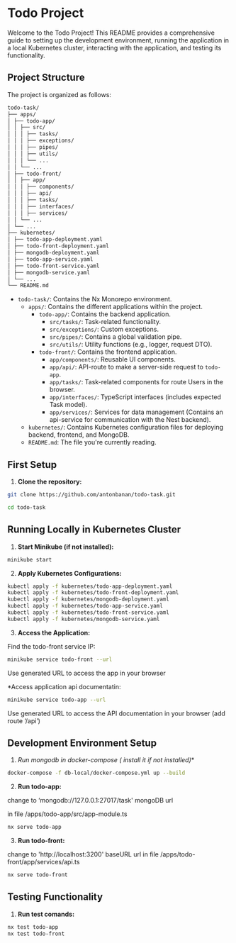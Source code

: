 # Todo Project

Welcome to the Todo Project! This README provides a comprehensive guide to setting up the development environment, running the application in a local Kubernetes cluster, interacting with the application, and testing its functionality.

## Project Structure

The project is organized as follows:

```sh
todo-task/
├── apps/
│ ├── todo-app/
│ │ ├── src/
│ │ │ ├── tasks/
│ │ │ ├── exceptions/
│ │ │ ├── pipes/
│ │ │ ├── utils/
│ │ │ └── ...
│ │ └── ...
│ ├── todo-front/
│ │ ├── app/
│ │ │ ├── components/
│ │ │ ├── api/
│ │ │ ├── tasks/
│ │ │ ├── interfaces/
│ │ │ ├── services/
│ │ └── ...
│ └── ...
├── kubernetes/
│ ├── todo-app-deployment.yaml
│ ├── todo-front-deployment.yaml
│ ├── mongodb-deployment.yaml
│ ├── todo-app-service.yaml
│ ├── todo-front-service.yaml
│ ├── mongodb-service.yaml
│ └── ...
└── README.md

```

- `todo-task/`: Contains the Nx Monorepo environment.
  - `apps/`: Contains the different applications within the project.
    - `todo-app/`: Contains the backend application.
      - `src/tasks/`: Task-related functionality.
      - `src/exceptions/`: Custom exceptions.
      - `src/pipes/`: Contains a global validation pipe.
      - `src/utils/`: Utility functions (e.g., logger, request DTO).
    - `todo-front/`: Contains the frontend application.
      - `app/components/`: Reusable UI components.
      - `app/api/`: API-route to make a server-side request to `todo-app`.
      - `app/tasks/`: Task-related components for route Users in the browser.
      - `app/interfaces/`: TypeScript interfaces (includes expected Task model).
      - `app/services/`: Services for data management (Contains an api-service for communication with the Nest backend).
  - `kubernetes/`: Contains Kubernetes configuration files for deploying backend, frontend, and MongoDB.
  - `README.md`: The file you're currently reading.


## First Setup

1. **Clone the repository:**

```sh
git clone https://github.com/antonbanan/todo-task.git

cd todo-task
```


## Running Locally in Kubernetes Cluster

1. **Start Minikube (if not installed):**

```sh
minikube start
```

2. **Apply Kubernetes Configurations:**

```sh
kubectl apply -f kubernetes/todo-app-deployment.yaml
kubectl apply -f kubernetes/todo-front-deployment.yaml
kubectl apply -f kubernetes/mongodb-deployment.yaml
kubectl apply -f kubernetes/todo-app-service.yaml
kubectl apply -f kubernetes/todo-front-service.yaml
kubectl apply -f kubernetes/mongodb-service.yaml
```

3. **Access the Application:**

Find the todo-front service IP:

```sh
minikube service todo-front --url
```

Use generated URL to access the app in your browser 



*Access application api documentatin:
```sh
minikube service todo-app --url
```

Use generated URL to access the API documentation in your browser (add route ‘/api’)



## Development Environment Setup


1. **Run mongodb in docker-compose (* install it if not installed)**
```sh
docker-compose -f db-local/docker-compose.yml up --build
```

2. **Run todo-app:**

change to  ‘mongodb://127.0.0.1:27017/task' mongoDB url 

in file /apps/todo-app/src/app-module.ts 

```sh
nx serve todo-app
```


3. **Run todo-front:**

change to  'http://localhost:3200' baseURL url in file /apps/todo-front/app/services/api.ts 

```sh
nx serve todo-front
```
## Testing Functionality

1. **Run test comands:**
```sh
nx test todo-app
nx test todo-front
```
